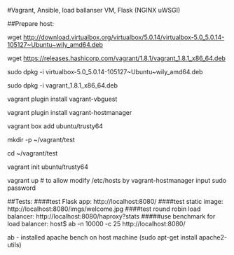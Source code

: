 #Vagrant, Ansible, load ballanser VM, Flask (NGINX uWSGI)


##Prepare host:

wget http://download.virtualbox.org/virtualbox/5.0.14/virtualbox-5.0_5.0.14-105127~Ubuntu~wily_amd64.deb

wget https://releases.hashicorp.com/vagrant/1.8.1/vagrant_1.8.1_x86_64.deb

sudo dpkg -i virtualbox-5.0_5.0.14-105127~Ubuntu~wily_amd64.deb

sudo dpkg -i vagrant_1.8.1_x86_64.deb

vagrant plugin install vagrant-vbguest

vagrant plugin install vagrant-hostmanager

vagrant box add ubuntu/trusty64

mkdir -p ~/vagrant/test

cd ~/vagrant/test

vagrant init ubuntu/trusty64

vagrant up # to allow modify /etc/hosts by vagrant-hostmanager input sudo password



##Tests:
####test Flask app:
http://localhost:8080/
####test static image:
http://localhost:8080/imgs/welcome.jpg
####test round robin load balancer:
http://localhost:8080/haproxy?stats
#####use benchmark for load balancer:
host$ ab -n 10000 -c 25 http://localhost:8080/

ab - installed apache bench on host machine (sudo apt-get install apache2-utils)
